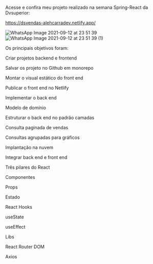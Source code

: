 Acesse e confira meu projeto realizado na semana Spring-React da Dvsuperior:


https://dsvendas-alehcarradev.netlify.app/

![WhatsApp Image 2021-09-12 at 23 51 39](https://user-images.githubusercontent.com/88162484/133017389-b2bf1ac2-eb67-4c8e-a306-be146c0dd5c1.jpeg)
![WhatsApp Image 2021-09-12 at 23 51 39 (1)](https://user-images.githubusercontent.com/88162484/133017414-7f1bfc0d-7d7f-4d34-8878-d7946f750ba4.jpeg)


Os principais objetivos foram:

Criar projetos backend e frontend

Salvar os projeto no Github em monorepo

Montar o visual estático do front end

Publicar o front end no Netlify

Implementar o back end

Modelo de domínio

Estruturar o back end no padrão camadas

Consulta paginada de vendas

Consultas agrupadas para gráficos

Implantação na nuvem

Integrar back end e front end

Três pilares do React

Componentes

Props

Estado

React Hooks

useState

useEffect

Libs

React Router DOM

Axios


